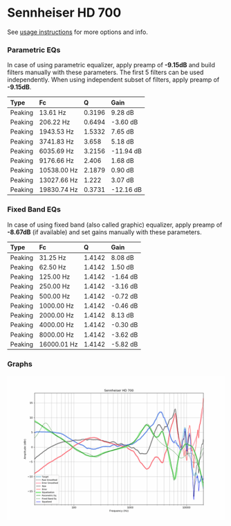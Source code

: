 # Sennheiser HD 700
See [usage instructions](https://github.com/jaakkopasanen/AutoEq#usage) for more options and info.

### Parametric EQs
In case of using parametric equalizer, apply preamp of **-9.15dB** and build filters manually
with these parameters. The first 5 filters can be used independently.
When using independent subset of filters, apply preamp of **-9.15dB**.

| Type    | Fc          |      Q | Gain      |
|:--------|:------------|:-------|:----------|
| Peaking | 13.61 Hz    | 0.3196 | 9.28 dB   |
| Peaking | 206.22 Hz   | 0.6494 | -3.60 dB  |
| Peaking | 1943.53 Hz  | 1.5332 | 7.65 dB   |
| Peaking | 3741.83 Hz  | 3.658  | 5.18 dB   |
| Peaking | 6035.69 Hz  | 3.2156 | -11.94 dB |
| Peaking | 9176.66 Hz  | 2.406  | 1.68 dB   |
| Peaking | 10538.00 Hz | 2.1879 | 0.90 dB   |
| Peaking | 13027.66 Hz | 1.222  | 3.07 dB   |
| Peaking | 19830.74 Hz | 0.3731 | -12.16 dB |

### Fixed Band EQs
In case of using fixed band (also called graphic) equalizer, apply preamp of **-8.67dB**
(if available) and set gains manually with these parameters.

| Type    | Fc          |      Q | Gain     |
|:--------|:------------|:-------|:---------|
| Peaking | 31.25 Hz    | 1.4142 | 8.08 dB  |
| Peaking | 62.50 Hz    | 1.4142 | 1.50 dB  |
| Peaking | 125.00 Hz   | 1.4142 | -1.64 dB |
| Peaking | 250.00 Hz   | 1.4142 | -3.16 dB |
| Peaking | 500.00 Hz   | 1.4142 | -0.72 dB |
| Peaking | 1000.00 Hz  | 1.4142 | -0.46 dB |
| Peaking | 2000.00 Hz  | 1.4142 | 8.13 dB  |
| Peaking | 4000.00 Hz  | 1.4142 | -0.30 dB |
| Peaking | 8000.00 Hz  | 1.4142 | -3.62 dB |
| Peaking | 16000.01 Hz | 1.4142 | -5.82 dB |

### Graphs
![](./Sennheiser%20HD%20700.png)